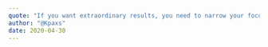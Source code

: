 ```yaml
---
quote: "If you want extraordinary results, you need to narrow your focus."
author: "@Kpaxs"
date: 2020-04-30
---
```

